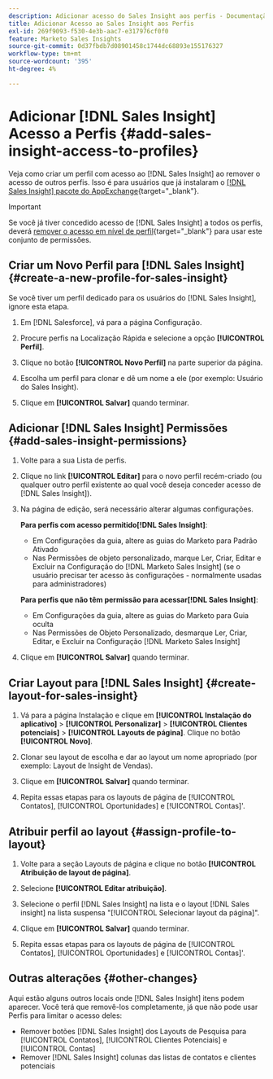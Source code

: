 ```yaml
---
description: Adicionar acesso do Sales Insight aos perfis - Documentação do Marketo - Documentação do produto
title: Adicionar Acesso ao Sales Insight aos Perfis
exl-id: 269f9093-f530-4e3b-aac7-e317976cf0f0
feature: Marketo Sales Insights
source-git-commit: 0d37fbdb7d08901458c1744dc68893e155176327
workflow-type: tm+mt
source-wordcount: '395'
ht-degree: 4%

---
```


# Adicionar [!DNL Sales Insight] Acesso a Perfis {#add-sales-insight-access-to-profiles}

Veja como criar um perfil com acesso ao [!DNL Sales Insight] ao remover o acesso de outros perfis. Isso é para usuários que já instalaram o [[!DNL Sales Insight] pacote do AppExchange](/help/marketo/product-docs/marketo-sales-insight/msi-for-salesforce/installation/install-marketo-sales-insight-package-in-salesforce-appexchange.md){target="_blank"}.

>[!IMPORTANT]
>
>Se você já tiver concedido acesso de [!DNL Sales Insight] a todos os perfis, deverá [remover o acesso em nível de perfil](/help/marketo/product-docs/marketo-sales-insight/msi-for-salesforce/configuration/remove-sales-insight-access.md){target="_blank"} para usar este conjunto de permissões.

## Criar um Novo Perfil para [!DNL Sales Insight] {#create-a-new-profile-for-sales-insight}

Se você tiver um perfil dedicado para os usuários do [!DNL Sales Insight], ignore esta etapa.

1. Em [!DNL Salesforce], vá para a página Configuração.

1. Procure perfis na Localização Rápida e selecione a opção **[!UICONTROL Perfil]**.

1. Clique no botão **[!UICONTROL Novo Perfil]** na parte superior da página.

1. Escolha um perfil para clonar e dê um nome a ele (por exemplo: Usuário do Sales Insight).

1. Clique em **[!UICONTROL Salvar]** quando terminar.

## Adicionar [!DNL Sales Insight] Permissões {#add-sales-insight-permissions}

1. Volte para a sua Lista de perfis.

1. Clique no link **[!UICONTROL Editar]** para o novo perfil recém-criado (ou qualquer outro perfil existente ao qual você deseja conceder acesso de [!DNL Sales Insight]).

1. Na página de edição, será necessário alterar algumas configurações.

   **Para perfis com acesso permitido[!DNL Sales Insight]**:

   * Em Configurações da guia, altere as guias do Marketo para Padrão Ativado
   * Nas Permissões de objeto personalizado, marque Ler, Criar, Editar e Excluir na Configuração do [!DNL Marketo Sales Insight] (se o usuário precisar ter acesso às configurações - normalmente usadas para administradores)

   **Para perfis que não têm permissão para acessar[!DNL Sales Insight]**:

   * Em Configurações da guia, altere as guias do Marketo para Guia oculta
   * Nas Permissões de Objeto Personalizado, desmarque Ler, Criar, Editar, e Excluir na Configuração [!DNL Marketo Sales Insight]

1. Clique em **[!UICONTROL Salvar]** quando terminar.

## Criar Layout para [!DNL Sales Insight] {#create-layout-for-sales-insight}

1. Vá para a página Instalação e clique em **[!UICONTROL Instalação do aplicativo]** > **[!UICONTROL Personalizar]** > **[!UICONTROL Clientes potenciais]** > **[!UICONTROL Layouts de página]**. Clique no botão **[!UICONTROL Novo]**.

1. Clonar seu layout de escolha e dar ao layout um nome apropriado (por exemplo: Layout de Insight de Vendas).

1. Clique em **[!UICONTROL Salvar]** quando terminar.

1. Repita essas etapas para os layouts de página de [!UICONTROL Contatos], [!UICONTROL Oportunidades] e [!UICONTROL Contas]&#39;.

## Atribuir perfil ao layout {#assign-profile-to-layout}

1. Volte para a seção Layouts de página e clique no botão **[!UICONTROL Atribuição de layout de página]**.

1. Selecione **[!UICONTROL Editar atribuição]**.

1. Selecione o perfil [!DNL Sales Insight] na lista e o layout [!DNL Sales insight] na lista suspensa &quot;[!UICONTROL Selecionar layout da página]&quot;.

1. Clique em **[!UICONTROL Salvar]** quando terminar.

1. Repita essas etapas para os layouts de página de [!UICONTROL Contatos], [!UICONTROL Oportunidades] e [!UICONTROL Contas]&#39;.

## Outras alterações {#other-changes}

Aqui estão alguns outros locais onde [!DNL Sales Insight] itens podem aparecer. Você terá que removê-los completamente, já que não pode usar Perfis para limitar o acesso deles:

* Remover botões [!DNL Sales Insight] dos Layouts de Pesquisa para [!UICONTROL Contatos], [!UICONTROL Clientes Potenciais] e [!UICONTROL Contas]
* Remover [!DNL Sales Insight] colunas das listas de contatos e clientes potenciais
